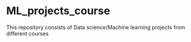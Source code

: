 # ML_projects_course
This repository consists of Data science/Machine learning projects from different courses
